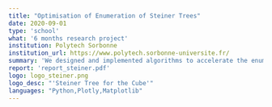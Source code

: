 ```yaml
---
title: "Optimisation of Enumeration of Steiner Trees"
date: 2020-09-01
type: 'school'
what: '6 months research project'
institution: Polytech Sorbonne
institution_url: https://www.polytech.sorbonne-universite.fr/
summary: 'We designed and implemented algorithms to accelerate the enumeration of Steiner trees, that aim to connect points in 3D with minimal distance. We also created an interactive platform to visualise and modifie 3D topologies.'
report: 'report_steiner.pdf'
logo: logo_steiner.png
logo_desc: "'Steiner Tree for the Cube'"
languages: "Python,Plotly,Matplotlib"
---
```

